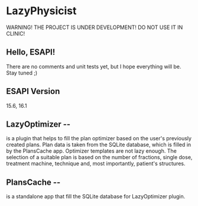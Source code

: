 # LazyPhysicist

WARNING! THE PROJECT IS UNDER DEVELOPMENT! DO NOT USE IT IN CLINIC!

## Hello, ESAPI!
There are no comments and unit tests yet, but I hope everything will be.
Stay tuned ;)

## ESAPI Version
15.6, 16.1

## LazyOptimizer --
is a plugin that helps to fill the plan optimizer based on the user's previously created plans.
Plan data is taken from the SQLite database, which is filled in by the PlansCache app.
Optimizer templates are not lazy enough.
The selection of a suitable plan is based on the number of fractions, single dose, treatment machine, 
technique and, most importantly, patient's structures.

## PlansCache --
is a standalone app that fill the SQLite database for LazyOptimizer plugin.